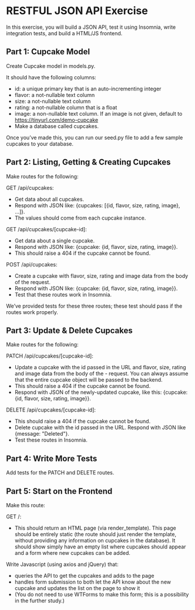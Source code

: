 # RESTFUL JSON API Exercise
In this exercise, you will build a JSON API, test it using Insomnia, write integration tests, and build a HTML/JS frontend.

## Part 1: Cupcake Model 
Create Cupcake model in models.py.

It should have the following columns:
- id: a unique primary key that is an auto-incrementing integer
- flavor: a not-nullable text column
- size: a not-nullable text column
- rating: a not-nullable column that is a float
- image: a non-nullable text column. If an image is not given, default to https://tinyurl.com/demo-cupcake
- Make a database called cupcakes.

Once you’ve made this, you can run our seed.py file to add a few sample cupcakes to your database.

## Part 2: Listing, Getting & Creating Cupcakes
Make routes for the following:

GET /api/cupcakes:
- Get data about all cupcakes.
- Respond with JSON like: {cupcakes: [{id, flavor, size, rating, image}, ...]}.
- The values should come from each cupcake instance.

GET /api/cupcakes/[cupcake-id]:
- Get data about a single cupcake.
- Respond with JSON like: {cupcake: {id, flavor, size, rating, image}}.
- This should raise a 404 if the cupcake cannot be found.

POST /api/cupcakes:
- Create a cupcake with flavor, size, rating and image data from the body of the request.
- Respond with JSON like: {cupcake: {id, flavor, size, rating, image}}.
- Test that these routes work in Insomnia.

We’ve provided tests for these three routes; these test should pass if the routes work properly.

## Part 3: Update & Delete Cupcakes
Make routes for the following:

PATCH /api/cupcakes/[cupcake-id]:
- Update a cupcake with the id passed in the URL and flavor, size, rating and image data from the body of the - request. You can always assume that the entire cupcake object will be passed to the backend.
- This should raise a 404 if the cupcake cannot be found.
- Respond with JSON of the newly-updated cupcake, like this: {cupcake: {id, flavor, size, rating, image}}.

DELETE /api/cupcakes/[cupcake-id]:
- This should raise a 404 if the cupcake cannot be found.
- Delete cupcake with the id passed in the URL. Respond with JSON like {message: "Deleted"}.
- Test these routes in Insomnia.

## Part 4: Write More Tests
Add tests for the PATCH and DELETE routes.

## Part 5: Start on the Frontend
Make this route:

GET /:
- This should return an HTML page (via render_template). This page should be entirely static (the route should just render the template, without providing any information on cupcakes in the database). It should show simply have an empty list where cupcakes should appear and a form where new cupcakes can be added.

Write Javascript (using axios and jQuery) that:
- queries the API to get the cupcakes and adds to the page
- handles form submission to both let the API know about the new cupcake and updates the list on the page to show it
- (You do not need to use WTForms to make this form; this is a possibility in the further study.)